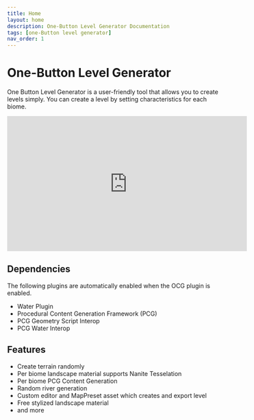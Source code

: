 ```yaml
---
title: Home
layout: home
description: One-Button Level Generator Documentation
tags: [one-Button level generator]
nav_order: 1
---
```


# One-Button Level Generator

One Button Level Generator is a user-friendly tool that allows you to create levels simply.
You can create a level by setting characteristics for each biome.

<iframe width="560" height="315" src="https://www.youtube.com/embed/PTY7Z0Kc2IA?si=ZUUsjISK4oXeH0Mz" title="YouTube video player" frameborder="0" allow="accelerometer; autoplay; clipboard-write; encrypted-media; gyroscope; picture-in-picture; web-share" referrerpolicy="strict-origin-when-cross-origin" allowfullscreen></iframe>

## Dependencies

The following plugins are automatically enabled when the OCG plugin is enabled.
- Water Plugin
- Procedural Content Generation Framework (PCG)
- PCG Geometry Script Interop
- PCG Water Interop

## Features
- Create terrain randomly
- Per biome landscape material supports Nanite Tesselation
- Per biome PCG Content Generation
- Random river generation
- Custom editor and MapPreset asset which creates and export level
- Free stylized landscape material
- and more
